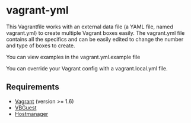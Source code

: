 # vagrant-yml
This Vagrantfile works with an external data file (a YAML file, named vagrant.yml) to create multiple Vagrant boxes easily. The vagrant.yml file contains all the specifics and can be easily edited to change the number and type of boxes to create.

You can view examples in the vagrant.yml.example file

You can override your Vagrant config with a vagrant.local.yml file.

## Requirements

* [Vagrant](https://www.vagrantup.com/downloads.html) (version >= 1.6)
* [VBGuest](https://github.com/dotless-de/vagrant-vbguest)
* [Hostmanager](https://github.com/smdahlen/vagrant-hostmanager)
